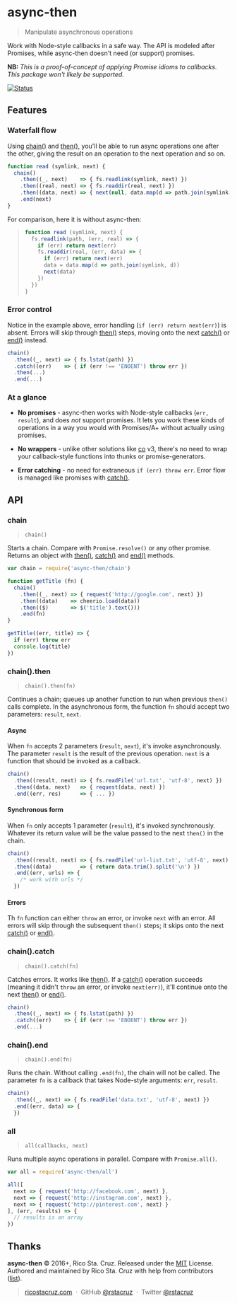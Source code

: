 # async-then

> Manipulate asynchronous operations

Work with Node-style callbacks in a safe way. The API is modeled after Promises, while async-then doesn't need (or support) promises.

__NB:__ _This is a proof-of-concept of applying Promise idioms to callbacks. This package won't likely be supported._

[![Status](https://travis-ci.org/rstacruz/async-then.svg?branch=master)](https://travis-ci.org/rstacruz/async-then "See test builds")

[co]: https://github.com/tj/co

## Features

### Waterfall flow

Using [chain()] and [then()], you'll be able to run async operations one after the other, giving the result on an operation to the next operation and so on.

```js
function read (symlink, next) {
  chain()
    .then((_, next)    => { fs.readlink(symlink, next) })
    .then((real, next) => { fs.readdir(real, next) })
    .then((data, next) => { next(null, data.map(d => path.join(symlink, d)) })
    .end(next)
}
```

For comparison, here it is without async-then:

> ```js
> function read (symlink, next) {
>   fs.readlink(path, (err, real) => {
>     if (err) return next(err)
>     fs.readdir(real, (err, data) => {
>       if (err) return next(err)
>       data = data.map(d => path.join(symlink, d))
>       next(data)
>     })
>   })
> }
> ```

### Error control

Notice in the example above, error handling (`if (err) return next(err)`) is absent. Errors will skip through [then()] steps, moving onto the next [catch()] or [end()] instead.

```js
chain()
  .then((_, next) => { fs.lstat(path) })
  .catch((err)    => { if (err !== 'ENOENT') throw err })
  .then(...)
  .end(...)
```

### At a glance

* __No promises__ - async-then works with Node-style callbacks (`err, result`), and does _not_ support promises. It lets you work these kinds of operations in a way you would with Promises/A+ without actually using promises.

* __No wrappers__ - unlike other solutions like [co][] v3, there's no need to wrap your callback-style functions into thunks or promise-generators.

* __Error catching__ - no need for extraneous `if (err) throw err`. Error flow is managed like promises with [catch()].

## API

### chain
> `chain()`

Starts a chain. Compare with `Promise.resolve()` or any other promise. Returns an object with [then()], [catch()] and [end()] methods.

```js
var chain = require('async-then/chain')

function getTitle (fn) {
  chain()
    .then((_, next) => { request('http://google.com', next) })
    .then((data)    => cheerio.load(data))
    .then(($)       => $('title').text()))
    .end(fn)
}

getTitle((err, title) => {
  if (err) throw err
  console.log(title)
})
```

### chain().then
> `chain().then(fn)`

Continues a chain; queues up another function to run when previous `then()` calls complete. In the asynchronous form, the function `fn` should accept two parameters: `result`, `next`.

#### Async
When `fn` accepts 2 parameters (`result`, `next`), it's invoke asynchronously. The parameter `result` is the result of the previous operation. `next` is a function that should be invoked as a callback.

```js
chain()
  .then((result, next) => { fs.readFile('url.txt', 'utf-8', next) })
  .then((data, next)   => { request(data, next) })
  .end((err, res)      => { ... })
```

#### Synchronous form

When `fn` only accepts 1 parameter (`result`), it's invoked synchronously. Whatever its return value will be the value passed to the next `then()` in the chain.

```js
chain()
  .then((result, next) => { fs.readFile('url-list.txt', 'utf-8', next) })
  .then((data)         => { return data.trim().split('\n') })
  .end((err, urls) => {
    /* work with urls */
  })
```

#### Errors
Th `fn` function can either `throw` an error, or invoke `next` with an error. All errors will skip through the subsequent `then()` steps; it skips onto the next [catch()] or [end()].

### chain().catch
> `chain().catch(fn)`

Catches errors. It works like [then()].
If a [catch()] operation succeeds (meaning it didn't `throw` an error, or invoke `next(err)`), it'll continue onto the next [then()] or [end()].

```js
chain()
  .then((_, next) => { fs.lstat(path) })
  .catch((err)    => { if (err !== 'ENOENT') throw err })
  .end(...)
```

### chain().end
> `chain().end(fn)`

Runs the chain. Without calling `.end(fn)`, the chain will not be called. The parameter `fn` is a callback that takes Node-style arguments: `err`, `result`.

```js
chain()
  .then((_, next) => { fs.readFile('data.txt', 'utf-8', next) })
  .end((err, data) => {
  })
```

### all
> `all(callbacks, next)`

Runs multiple async operations in parallel. Compare with `Promise.all()`.

```js
var all = require('async-then/all')

all([
  next => { request('http://facebook.com', next) },
  next => { request('http://instagram.com', next) },
  next => { request('http://pinterest.com', next) }
], (err, results) => {
  // results is an array
})
```

[chain()]: #chain
[then()]: #chainthen
[catch()]: #chaincatch
[end()]: #chainend
[all()]: #all

## Thanks

**async-then** © 2016+, Rico Sta. Cruz. Released under the [MIT] License.<br>
Authored and maintained by Rico Sta. Cruz with help from contributors ([list][contributors]).

> [ricostacruz.com](http://ricostacruz.com) &nbsp;&middot;&nbsp;
> GitHub [@rstacruz](https://github.com/rstacruz) &nbsp;&middot;&nbsp;
> Twitter [@rstacruz](https://twitter.com/rstacruz)

[MIT]: http://mit-license.org/
[contributors]: http://github.com/rstacruz/async-then/contributors
